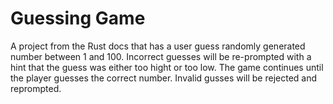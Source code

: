 # Guessing Game

A project from the Rust docs that has a user guess randomly generated number between 1 and 100. Incorrect guesses will be re-prompted with a hint that the guess was either too hight or too low. The game continues until the player guesses the correct number. Invalid gusses will be rejected and reprompted.

